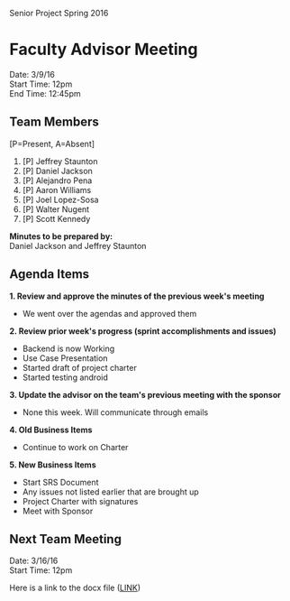 Senior Project
Spring 2016

# Faculty Advisor Meeting

Date: 3/9/16<br>
Start Time: 12pm<br>
End Time: 12:45pm<br>

## Team Members 

[P=Present, A=Absent]

1. [P] Jeffrey Staunton
2. [P] Daniel Jackson
3. [P] Alejandro Pena
4. [P] Aaron Williams
5. [P] Joel Lopez-Sosa
6. [P] Walter Nugent
7. [P] Scott Kennedy

**Minutes to be prepared by:** <br>Daniel Jackson and Jeffrey Staunton

## Agenda Items

**1. Review and approve the minutes of the previous week's meeting**

- We went over the agendas and approved them

**2. Review prior week's progress (sprint accomplishments and issues)**

-	Backend is now Working
-	Use Case Presentation
-	Started draft of project charter
-	Started testing android

**3. Update the advisor on the team's previous meeting with the sponsor**

- None this week. Will communicate through emails

**4. Old Business Items**

- Continue to work on Charter

**5. New Business Items**

-	Start SRS Document
-	Any issues not listed earlier that are brought up
-	Project Charter with signatures
-	Meet with Sponsor

## Next Team Meeting 

Date: 3/16/16<br>
Start Time: 12pm

Here is a link to the docx file (<a href="https://docs.google.com/document/d/1HQR7WmdB1oymKXJVW5HGooSciudGG6xYHiO5WNZJ12o/edit?usp=sharing">LINK</a>)
